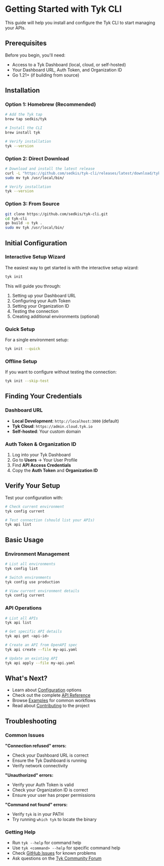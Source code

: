 # Getting Started with Tyk CLI

This guide will help you install and configure the Tyk CLI to start managing your APIs.

## Prerequisites

Before you begin, you'll need:

- Access to a Tyk Dashboard (local, cloud, or self-hosted)
- Your Dashboard URL, Auth Token, and Organization ID
- Go 1.21+ (if building from source)

## Installation

### Option 1: Homebrew (Recommended)

```bash
# Add the Tyk tap
brew tap sedkis/tyk

# Install the CLI
brew install tyk

# Verify installation
tyk --version
```

### Option 2: Direct Download

```bash
# Download and install the latest release
curl -L "https://github.com/sedkis/tyk-cli/releases/latest/download/tyk-cli_$(uname -s)_$(uname -m).tar.gz" | tar xz
sudo mv tyk /usr/local/bin/

# Verify installation
tyk --version
```

### Option 3: From Source

```bash
git clone https://github.com/sedkis/tyk-cli.git
cd tyk-cli
go build -o tyk .
sudo mv tyk /usr/local/bin/
```

## Initial Configuration

### Interactive Setup Wizard

The easiest way to get started is with the interactive setup wizard:

```bash
tyk init
```

This will guide you through:
1. Setting up your Dashboard URL
2. Configuring your Auth Token
3. Setting your Organization ID
4. Testing the connection
5. Creating additional environments (optional)

### Quick Setup

For a single environment setup:

```bash
tyk init --quick
```

### Offline Setup

If you want to configure without testing the connection:

```bash
tyk init --skip-test
```

## Finding Your Credentials

### Dashboard URL

- **Local Development**: `http://localhost:3000` (default)
- **Tyk Cloud**: `https://admin.cloud.tyk.io`
- **Self-hosted**: Your custom domain

### Auth Token & Organization ID

1. Log into your Tyk Dashboard
2. Go to **Users** → Your User Profile
3. Find **API Access Credentials**
4. Copy the **Auth Token** and **Organization ID**

## Verify Your Setup

Test your configuration with:

```bash
# Check current environment
tyk config current

# Test connection (should list your APIs)
tyk api list
```

## Basic Usage

### Environment Management

```bash
# List all environments
tyk config list

# Switch environments
tyk config use production

# View current environment details
tyk config current
```

### API Operations

```bash
# List all APIs
tyk api list

# Get specific API details
tyk api get <api-id>

# Create an API from OpenAPI spec
tyk api create --file my-api.yaml

# Update an existing API
tyk api apply --file my-api.yaml
```

## What's Next?

- Learn about [Configuration](configuration.md) options
- Check out the complete [API Reference](api-reference.md)
- Browse [Examples](examples/) for common workflows
- Read about [Contributing](../CONTRIBUTING.md) to the project

## Troubleshooting

### Common Issues

**"Connection refused" errors:**
- Check your Dashboard URL is correct
- Ensure the Tyk Dashboard is running
- Verify network connectivity

**"Unauthorized" errors:**
- Verify your Auth Token is valid
- Check your Organization ID is correct
- Ensure your user has proper permissions

**"Command not found" errors:**
- Verify `tyk` is in your PATH
- Try running `which tyk` to locate the binary

### Getting Help

- Run `tyk --help` for command help
- Use `tyk <command> --help` for specific command help
- Check [GitHub Issues](https://github.com/tyktech/tyk-cli/issues) for known problems
- Ask questions on the [Tyk Community Forum](https://community.tyk.io/)